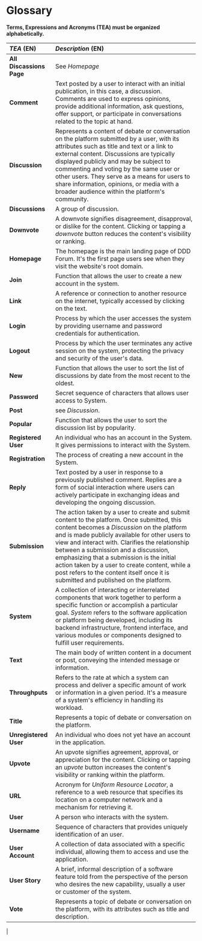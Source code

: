 # Glossary

**Terms, Expressions and Acronyms (TEA) must be organized alphabetically.**

| **_TEA_** (EN)        | **_Description_** (EN)                                                                                                                                                                                                                                                                                                                                                                                                                                                        |
| :-------------------- | :---------------------------------------------------------------------------------------------------------------------------------------------------------------------------------------------------------------------------------------------------------------------------------------------------------------------------------------------------------------------------------------------------------------------------------------------------------------------------- |
| **All Discassions Page**           | See _Homepage_                                                       |     
| **Comment**           | Text posted by a user to interact with an initial publication, in this case, a discussion. Comments are used to express opinions, provide additional information, ask questions, offer support, or participate in conversations related to the topic at hand.                                                                                                                                                                                                                 |
| **Discussion**        | Represents a content of debate or conversation on the platform submitted by a user, with its attributes such as title and text or a link to external content. Discussions are typically displayed publicly and may be subject to commenting and voting by the same user or other users. They serve as a means for users to share information, opinions, or media with a broader audience within the platform's community.                                                     |
| **Discussions**       | A group of discussion.                                                                                                                                                                                                                                                                                                                                                                                                                                                        |
| **Downvote**          | A downvote signifies disagreement, disapproval, or dislike for the content. Clicking or tapping a _downvote_ button reduces the content's visibility or ranking.                                                                                                                                                                                                                                                                                                              |
| **Homepage**          | The homepage is the main landing page of DDD Forum. It's the first page users see when they visit the website's root domain.                                                                                                                                                                                                                                                                                                                                                  |
| **Join**              | Function that allows the user to create a new account in the system.                                                                                                                                                                                                                                                                                                                                                                                                          |
| **Link**              | A reference or connection to another resource on the internet, typically accessed by clicking on the text.                                                                                                                                                                                                                                                                                                                                                                    |
| **Login**             | Process by which the user accesses the system by providing username and password credentials for authentication.                                                                                                                                                                                                                                                                                                                                                              |
| **Logout**            | Process by which the user terminates any active session on the system, protecting the privacy and security of the user's data.                                                                                                                                                                                                                                                                                                                                                |
| **New**               | Function that allows the user to sort the list of discussions by date from the most recent to the oldest.                                                                                                                                                                                                                                                                                                                                                                     |
| **Password**          | Secret sequence of characters that allows user access to System.                                                                                                                                                                                                                                                                                                                                                                                                              |
| **Post**              | see _Discussion_.                                                                                                                                                                                                                                                                                                                                                                                                                                                             |
| **Popular**           | Function that allows the user to sort the discussion list by popularity.                                                                                                                                                                                                                                                                                                                                                                                                      |
| **Registered User**   | An individual who has an account in the System. It gives permissions to interact with the System.                                                                                                                                                                                                                                                                                                                                                                             |
| **Registration**      | The process of creating a new account in the System.                                                                                                                                                                                                                                                                                                                                                                                                                          |
| **Reply**             | Text posted by a user in response to a previously published comment. Replies are a form of social interaction where users can actively participate in exchanging ideas and developing the ongoing discussion.                                                                                                                                                                                                                                                                 |
| **Submission**        | The action taken by a user to create and submit content to the platform. Once submitted, this content becomes a _Discussion_ on the platform and is made publicly available for other users to view and interact with. Clarifies the relationship between a submission and a discussion, emphasizing that a submission is the initial action taken by a user to create content, while a post refers to the content itself once it is submitted and published on the platform. |
| **System**            | A collection of interacting or interrelated components that work together to perform a specific function or accomplish a particular goal. _System_ refers to the software application or platform being developed, including its backend infrastructure, frontend interface, and various modules or components designed to fulfill user requirements.                                                                                                                         |
| **Text**              | The main body of written content in a document or post, conveying the intended message or information.                                                                                                                                                                                                                                                                                                                                                                        |
| **Throughputs**       | Refers to the rate at which a system can process and deliver a specific amount of work or information in a given period. It's a measure of a system's efficiency in handling its workload.                                                                                                                                                                                                                                                                                    |
| **Title**             | Represents a topic of debate or conversation on the platform.                                                                                                                                                                                                                                                                                                                                                                                                                 |
| **Unregistered User** | An individual who does not yet have an account in the application.                                                                                                                                                                                                                                                                                                                                                                                                            |
| **Upvote**            | An upvote signifies agreement, approval, or appreciation for the content. Clicking or tapping an _upvote_ button increases the content's visibility or ranking within the platform.                                                                                                                                                                                                                                                                                           |
| **URL**               | Acronym for _Uniform Resource Locator_, a reference to a web resource that specifies its location on a computer network and a mechanism for retrieving it.                                                                                                                                                                                                                                                                                                                    |
| **User**              | A person who interacts with the system.                                                                                                                                                                                                                                                                                                                                                                                                                                       |
| **Username**          | Sequence of characters that provides uniquely identification of an user.                                                                                                                                                                                                                                                                                                                                                                                                      |
| **User Account**      | A collection of data associated with a specific individual, allowing them to access and use the application.                                                                                                                                                                                                                                                                                                                                                                  |
| **User Story**        | A brief, informal description of a software feature told from the perspective of the person who desires the new capability, usually a user or customer of the system.                                                                                                                                                                                                                                                                                                         |
| **Vote**              | Represents a topic of debate or conversation on the platform, with its attributes such as title and description.                                                                                                                                                                                                                                                                                                                                                              |

|
